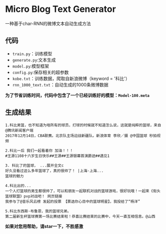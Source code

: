 # Micro Blog Text Generator
一种基于char-RNN的微博文本自动生成方法` ` 


## 代码
* `train.py`：训练模型
* `generate.py`:文本生成
* `model.py`:模型框架
* `config.py`:保存相关的超参数  
* `kobe.txt`：训练数据，爬取自新浪微博（keyword = '科比'）
* `rnn_1000_text.txt`：自动生成的1000条微博数据  


**为了节省训练时间，代码中包含了一个已经训练好的模型：`Model-100.meta`**  
  
  
## 生成结果
```
1.科比男篮，也不知道为啥所有的球员，打球的时候就不知道怎么说，这就是纯粹的篮球，来自@腾讯新闻客户端
2017年12月14日，CBA联赛。北京队主场迎战新疆队。新浪体育 李欣／摄 @中国篮球 秒拍视频 

2.科比一后 我们一起看着你 加油！！！
#王源1108十六岁生日快乐##王源##王源银幕首演爵迹##遇见1

3. 科比了的篮球， ...展开全文c
好久没看过这么多年篮球了，真的很帅了！ |上海·上海...
篮球的魅力

4.科比出的...
一个人打篮球的男生都很帅了，可以和朋友一起联机对战的篮球游戏，很好玩哦！一起来《街头篮球联盟》pvp对战吧！ 网页链接
我参与了@音乐风云榜 发起的投票 【票选你心目中的篮球明星】，我投给了“杨洋”

5.科比东西斯·布鲁恩，我的篮球兄弟。
第二届新生杯篮球赛第一场比赛结束啦！恭喜比赛结束的比赛中，今天一直互相信息。@山西
```


**如果对您用帮助，请star一下，不胜感激**




